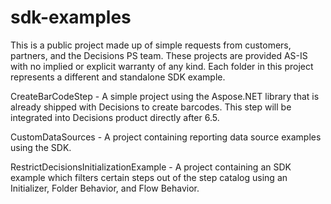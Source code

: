 # sdk-examples
This is a public project made up of simple requests from customers, partners, and the Decisions PS team.  These projects are provided AS-IS with no implied or explicit warranty of any kind.  Each folder in this project represents a different and standalone SDK example.

CreateBarCodeStep - A simple project using the Aspose.NET library that is already shipped with Decisions to create barcodes.  This step will be integrated into Decisions product directly after 6.5.

CustomDataSources - A project containing reporting data source examples using the SDK.

RestrictDecisionsInitializationExample - A project containing an SDK example which filters certain steps out of the step catalog using an Initializer, Folder Behavior, and Flow Behavior.


